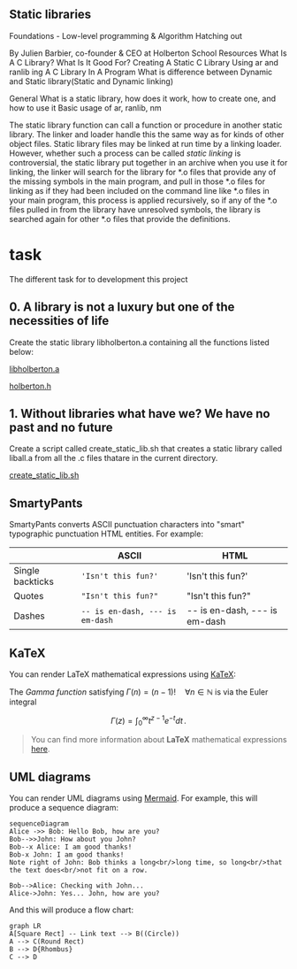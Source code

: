 ## Static libraries

Foundations - Low-level programming & Algorithm Hatching out

By Julien Barbier, co-founder & CEO at Holberton School
Resources What Is A C Library? What Is It Good For? Creating A Static C Library Using ar and ranlib ing A C Library In A Program What is difference between Dynamic and Static library(Static and Dynamic linking)

General What is a static library, how does it work, how to create one, and how to use it Basic usage of ar, ranlib, nm

The static library function can call a function or procedure in another static library. The linker and loader handle this the same way as for kinds of other object files. Static library files may be linked at run time by a linking loader. However, whether such a process can be called _static linking_ is controversial, the static library put together in an archive when you use it for linking, the linker will search for the library for *.o files that provide any of the missing symbols in the main program, and pull in those *.o files for linking as if they had been included on the command line like *.o files in your main program, this process is applied recursively, so if any of the *.o files pulled in from the library have unresolved symbols, the library is searched again for other *.o files that provide the definitions.


# task

The different task for to development this project

## 0.  A library is not a luxury but one of the necessities of life

Create the static library libholberton.a containing all the functions listed below:

[libholberton.a](https://github.com/capolaniaq/holbertonschool-low_level_programming/blob/main/0x09-static_libraries/libholberton.a)

[holberton.h](https://github.com/capolaniaq/holbertonschool-low_level_programming/blob/main/0x09-static_libraries/holberton.h)

## 1.  Without libraries what have we? We have no past and no future

Create a script called create_static_lib.sh that creates a static library called liball.a from all the .c files thatare in the current directory.

[create_static_lib.sh](https://github.com/capolaniaq/holbertonschool-low_level_programming/blob/main/0x09-static_libraries/create_static_lib.sh)

## SmartyPants

SmartyPants converts ASCII punctuation characters into "smart" typographic punctuation HTML entities. For example:

|                |ASCII                          |HTML                         |
|----------------|-------------------------------|-----------------------------|
|Single backticks|`'Isn't this fun?'`            |'Isn't this fun?'            |
|Quotes          |`"Isn't this fun?"`            |"Isn't this fun?"            |
|Dashes          |`-- is en-dash, --- is em-dash`|-- is en-dash, --- is em-dash|


## KaTeX

You can render LaTeX mathematical expressions using [KaTeX](https://khan.github.io/KaTeX/):

The *Gamma function* satisfying $\Gamma(n) = (n-1)!\quad\forall n\in\mathbb N$ is via the Euler integral

$$
\Gamma(z) = \int_0^\infty t^{z-1}e^{-t}dt\,.
$$

> You can find more information about **LaTeX** mathematical expressions [here](http://meta.math.stackexchange.com/questions/5020/mathjax-basic-tutorial-and-quick-reference).


## UML diagrams

You can render UML diagrams using [Mermaid](https://mermaidjs.github.io/). For example, this will produce a sequence diagram:

```mermaid
sequenceDiagram
Alice ->> Bob: Hello Bob, how are you?
Bob-->>John: How about you John?
Bob--x Alice: I am good thanks!
Bob-x John: I am good thanks!
Note right of John: Bob thinks a long<br/>long time, so long<br/>that the text does<br/>not fit on a row.

Bob-->Alice: Checking with John...
Alice->John: Yes... John, how are you?
```

And this will produce a flow chart:

```mermaid
graph LR
A[Square Rect] -- Link text --> B((Circle))
A --> C(Round Rect)
B --> D{Rhombus}
C --> D
```
